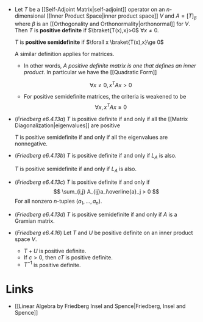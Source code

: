 * Let $T$ be a [[Self-Adjoint Matrix|self-adjoint]] operator on an $n$-dimensional [[Inner Product Space|inner product space]] $V$ and $A=[T]_\beta$  where $\beta$ is an [[Orthogonality and Orthonormality|orthonormal]] for $V$. Then $T$ is **positive definite** if $\braket{T(x),x}>0$ $\forall x\ne 0$. 
  
  $T$ is **positive semidefinite** if $\forall x \braket{T(x),x}\ge 0$ 
  
  A similar definition applies for matrices.
  
	* In other words, *A positive definite matrix is one that defines an inner product*. In particular we have the [[Quadratic Form]]
	  
	  $$
	  \forall x \ne 0,  x^T Ax > 0 
	  $$
	* For positive semidefinite matrices, the criteria is weakened to be 
	  $$
	  \forall x, x^TA x \ge 0
	  $$


* (*Friedberg e6.4.13a*) $T$ is positive definite if and only if all the [[Matrix Diagonalization|eigenvalues]] are positive
  
  $T$ is positive semidefinite if and only if all the eigenvalues are nonnegative.

* (*Friedberg e6.4.13b*) $T$ is positive definite if and only if $L_A$ is also.
  
  $T$ is positive semidefinite if and only if $L_A$ is also.
* (*Friedberg e6.4.13c*) $T$ is positive definite if and only if
  $$
  \sum_{i,j} A_{ij}a_i\overline{a}_j > 0
  $$
  For all nonzero $n$-tuples $(a_1,\dots,a_n)$. 

* (*Friedberg e6.4.13d*) $T$ is positive semidefinite if and only if $A$ is a Gramian matrix.

* (*Friedberg e6.4.16*) Let $T$ and $U$ be positive definite on an inner product space $V$.
	* $T+U$ is positive definite.
	* If $c>0$, then $cT$ is positive definite.
	* $T^{-1}$ is positive definite.

# Links
* [[Linear Algebra by Friedberg Insel and Spence|Friedberg, Insel and Spence]]
